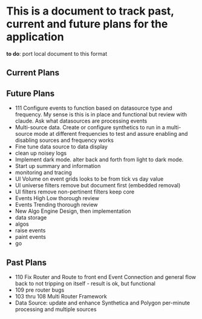 # This is a document to track past, current and future plans for the application
**to do**: port local document to this format

## Current Plans

## Future Plans
- 111 Configure events to function based on datasource type and frequency.  My sense is this is in place and functional but review with claude.  Ask what datasources are processing events
- Multi-source data.  Create or configure synthetics to run in a multi-source mode at different frequencies to test and assure enabling and disabling sources and frequency works
- Fine tune data source to data display
- clean up noisey logs
- Implement dark mode. alter back and forth from light to dark mode.
- Start up summary and information
- monitoring and tracing
- UI Volume on event grids looks to be from tick vs day value
- UI universe filters remove but document first (embedded removal)
- UI filters remove non-pertinent filters keep core
- Events High Low thorough review
- Events Trending thorough review
- New Algo Engine Design, then implementation
- data storage
- algos
- raise events
- paint events
- go

## Past Plans
- 110 Fix Router and Route to front end Event Connection and general flow back to not tripping on itself - result is ok, but functional
- 109 pre router bugs
- 103 thru 108 Multi Router Framework 
- Data Source: update and enhance Synthetica and Polygon per-minute processing and multiple sources

